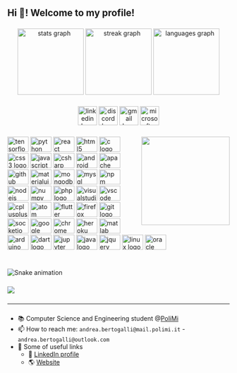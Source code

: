 <h2 align="left">Hi 👋! Welcome to my profile!</h2>

###

<div align="center">
  <img src="https://github-readme-stats.vercel.app/api?username=andberto&hide_title=false&hide_rank=false&show_icons=true&include_all_commits=true&count_private=true&disable_animations=false&theme=tokyonight&locale=en&hide_border=false" height="150" alt="stats graph"  />
  <img src="https://streak-stats.demolab.com?user=andberto&locale=en&mode=weekly&theme=tokyonight&hide_border=false&border_radius=5" height="150" alt="streak graph"  />
  <img src="https://github-readme-stats.vercel.app/api/top-langs?username=andberto&locale=en&hide_title=false&layout=compact&card_width=320&langs_count=8&theme=tokyonight&hide_border=false" height="150" alt="languages graph"  />
</div>

###

<div align="center">
  <img src="https://img.shields.io/static/v1?message=LinkedIn&logo=linkedin&label=&color=0077B5&logoColor=white&labelColor=&style=for-the-badge" height="43" alt="linkedin logo"  />
  <img src="https://img.shields.io/static/v1?message=Discord&logo=discord&label=&color=7289DA&logoColor=white&labelColor=&style=for-the-badge" height="43" alt="discord logo"  />
  <img src="https://img.shields.io/static/v1?message=Gmail&logo=gmail&label=&color=D14836&logoColor=white&labelColor=&style=for-the-badge" height="43" alt="gmail logo"  />
  <img src="https://img.shields.io/static/v1?message=Outlook&logo=microsoft-outlook&label=&color=0078D4&logoColor=white&labelColor=&style=for-the-badge" height="43" alt="microsoft-outlook logo"  />
</div>

###

<img align="right" height="200" src="https://media.giphy.com/media/OKd639JWKn1KM/giphy.gif"  />

###

<div align="left">
  <img src="https://cdn.jsdelivr.net/gh/devicons/devicon/icons/tensorflow/tensorflow-original.svg" height="34" width="48" alt="tensorflow logo"  />
  <img src="https://cdn.jsdelivr.net/gh/devicons/devicon/icons/python/python-original.svg" height="34" width="48" alt="python logo"  />
  <img src="https://cdn.jsdelivr.net/gh/devicons/devicon/icons/react/react-original.svg" height="34" width="48" alt="react logo"  />
  <img src="https://cdn.jsdelivr.net/gh/devicons/devicon/icons/html5/html5-original.svg" height="34" width="48" alt="html5 logo"  />
  <img src="https://cdn.jsdelivr.net/gh/devicons/devicon/icons/c/c-original.svg" height="34" width="48" alt="c logo"  />
  <img src="https://cdn.jsdelivr.net/gh/devicons/devicon/icons/css3/css3-original.svg" height="34" width="48" alt="css3 logo"  />
  <img src="https://cdn.jsdelivr.net/gh/devicons/devicon/icons/javascript/javascript-original.svg" height="34" width="48" alt="javascript logo"  />
  <img src="https://cdn.jsdelivr.net/gh/devicons/devicon/icons/csharp/csharp-original.svg" height="34" width="48" alt="csharp logo"  />
  <img src="https://cdn.jsdelivr.net/gh/devicons/devicon/icons/android/android-original.svg" height="34" width="48" alt="android logo"  />
  <img src="https://cdn.jsdelivr.net/gh/devicons/devicon/icons/apache/apache-original.svg" height="34" width="48" alt="apache logo"  />
  <img src="https://cdn.jsdelivr.net/gh/devicons/devicon/icons/github/github-original.svg" height="34" width="48" alt="github logo"  />
  <img src="https://cdn.jsdelivr.net/gh/devicons/devicon/icons/materialui/materialui-original.svg" height="34" width="48" alt="materialui logo"  />
  <img src="https://cdn.jsdelivr.net/gh/devicons/devicon/icons/mongodb/mongodb-original.svg" height="34" width="48" alt="mongodb logo"  />
  <img src="https://cdn.jsdelivr.net/gh/devicons/devicon/icons/mysql/mysql-original.svg" height="34" width="48" alt="mysql logo"  />
  <img src="https://cdn.jsdelivr.net/gh/devicons/devicon/icons/npm/npm-original-wordmark.svg" height="34" width="48" alt="npm logo"  />
  <img src="https://cdn.jsdelivr.net/gh/devicons/devicon/icons/nodejs/nodejs-original.svg" height="34" width="48" alt="nodejs logo"  />
  <img src="https://cdn.jsdelivr.net/gh/devicons/devicon/icons/numpy/numpy-original.svg" height="34" width="48" alt="numpy logo"  />
  <img src="https://cdn.jsdelivr.net/gh/devicons/devicon/icons/php/php-original.svg" height="34" width="48" alt="php logo"  />
  <img src="https://cdn.jsdelivr.net/gh/devicons/devicon/icons/visualstudio/visualstudio-plain.svg" height="34" width="48" alt="visualstudio logo"  />
  <img src="https://cdn.jsdelivr.net/gh/devicons/devicon/icons/vscode/vscode-original.svg" height="34" width="48" alt="vscode logo"  />
  <img src="https://cdn.jsdelivr.net/gh/devicons/devicon/icons/cplusplus/cplusplus-original.svg" height="34" width="48" alt="cplusplus logo"  />
  <img src="https://cdn.jsdelivr.net/gh/devicons/devicon/icons/atom/atom-original.svg" height="34" width="48" alt="atom logo"  />
  <img src="https://cdn.jsdelivr.net/gh/devicons/devicon/icons/flutter/flutter-original.svg" height="34" width="48" alt="flutter logo"  />
  <img src="https://cdn.jsdelivr.net/gh/devicons/devicon/icons/firefox/firefox-original.svg" height="34" width="48" alt="firefox logo"  />
  <img src="https://cdn.jsdelivr.net/gh/devicons/devicon/icons/git/git-original.svg" height="34" width="48" alt="git logo"  />
  <img src="https://cdn.jsdelivr.net/gh/devicons/devicon/icons/socketio/socketio-original.svg" height="34" width="48" alt="socketio logo"  />
  <img src="https://cdn.jsdelivr.net/gh/devicons/devicon/icons/google/google-original.svg" height="34" width="48" alt="google logo"  />
  <img src="https://cdn.jsdelivr.net/gh/devicons/devicon/icons/chrome/chrome-original.svg" height="34" width="48" alt="chrome logo"  />
  <img src="https://cdn.jsdelivr.net/gh/devicons/devicon/icons/heroku/heroku-original.svg" height="34" width="48" alt="heroku logo"  />
  <img src="https://cdn.jsdelivr.net/gh/devicons/devicon/icons/matlab/matlab-original.svg" height="34" width="48" alt="matlab logo"  />
  <img src="https://cdn.jsdelivr.net/gh/devicons/devicon/icons/arduino/arduino-original.svg" height="34" width="48" alt="arduino logo"  />
  <img src="https://cdn.jsdelivr.net/gh/devicons/devicon/icons/dart/dart-original.svg" height="34" width="48" alt="dart logo"  />
  <img src="https://cdn.jsdelivr.net/gh/devicons/devicon/icons/jupyter/jupyter-original.svg" height="34" width="48" alt="jupyter logo"  />
  <img src="https://cdn.jsdelivr.net/gh/devicons/devicon/icons/java/java-original.svg" height="34" width="48" alt="java logo"  />
  <img src="https://cdn.jsdelivr.net/gh/devicons/devicon/icons/jquery/jquery-original.svg" height="34" width="48" alt="jquery logo"  />
  <img src="https://cdn.jsdelivr.net/gh/devicons/devicon/icons/linux/linux-original.svg" height="34" width="48" alt="linux logo"  />
  <img src="https://cdn.jsdelivr.net/gh/devicons/devicon/icons/oracle/oracle-original.svg" height="34" width="48" alt="oracle logo"  />
</div>

###

<br clear="both">

<img src="https://raw.githubusercontent.com/andberto/andberto/output/snake.svg" alt="Snake animation" />

###

<div align="left">
  <img src="https://visitor-badge.laobi.icu/badge?page_id=andberto.andberto&right_color=rebeccapurple"  />
</div>

###

***

###

* 📚 Computer Science and Engineering student @[PoliMi](https://www.polimi.it/)
* 📫 How to reach me: ```andrea.bertogalli@mail.polimi.it``` - ```andrea.bertogalli@outlook.com```
* :link: Some of useful links<br>  
  * :eyes: [LinkedIn profile](https://www.linkedin.com/in/andrea-bertogalli-509383175/) 
  * :earth_americas: [Website](https://andberto.github.io/)

###
